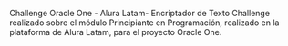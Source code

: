 Challenge Oracle One - Alura Latam- Encriptador de Texto
Challenge realizado sobre el módulo Principiante en Programación, realizado en la plataforma de Alura Latam, para el proyecto Oracle One.
